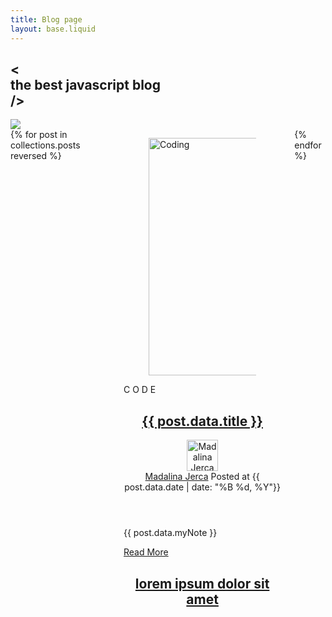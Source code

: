 ```yaml
---
title: Blog page
layout: base.liquid
---
```


<link rel="stylesheet" href="/css/blog.css">

<!-- BLOG TITLE -->
<section class="hero is-large blog_hero-section">
  <div class="hero-body is-flex is-justify-content-center is-align-items-center">
    <h1 class="title is-size-4 blog-title has-text-centered"><span><</span><br>the best javascript blog<br>/></h1>
  </div>
    <!-- SPLASH IMAGE -->
  <img src="/img/splash.png" class="splash">    
</section>

<!-- ARTICLES CONTAINER -->
<div class="container">
<div class="columns is-flex-wrap-wrap px-5 blog-container">
{% for post in collections.posts reversed %}
<div class="column is-half mb-4 p-4">
<article>
    <div class="card-image hover01">
        <figure class="image">
            <img src="/img/test.jpg" alt="Coding" width="380">
        </figure>
    </div>
    <div class="blog-entry">
    <div class="blog_first-column">
        <div class="code">
            <span class="code_letters">C O</span>
            <span class="code_letters">D E</span>
        </div>
    </div>
    <div class="column blog_second-column">
        <!-- BLOG HEADER -->
        <header class="blog-entry-header">
            <h2 class="blog-entry-title mt-4"><a href="#" class="is-size-4">{{ post.data.title }}</a></h2>
            <div class="blog-entry-meta is-flex">
                <div class="profile_image_container"> 
                    <img src="/img/madi.png" class="profile_image pt-1" height="50" width="50" alt="Madalina Jerca">
                </div>
                <div class="is-flex is-flex-direction-column ml-4">    
                    <span class="author">
                        <a href="pages/profile-madalina.html">Madalina Jerca</a>
                    </span>                    
                    <time class="blog-entry-date published">Posted at {{ post.data.date | date: "%B %d, %Y"}}</time>
                </div>
            </div>
        </header>
        <!-- BLOG CONTENT -->
        <div class="blog-entry-content">
            <p>{{ post.data.myNote }}</p>
        </div>
        <!-- BLOG FOOTER -->
        <footer class="blog-entry-footer row">
            <div class="read-more col-md-6">
                <a href="">Read More</a>
            </div>
        </footer>  
    </div>
</article>

<!-- BLOG DIVIDERS -->
<article>
    <div class="blog-entry left-side">  
    <div class="column blog_second-column">
        <header class="blog-entry-header">
            <h2 class="blog-entry-title mt-4 has-text-centered"><a href="#">lorem ipsum dolor sit amet</a></h2>
        </header>
        <div class="blog-entry-content">
            <p> </p>
        </div>
        <footer class="blog-entry-footer row">
            <div class="read-more col-md-6">
                <a href=""></a>
            </div>
        </footer>  
    </div>
    </div>
</article>
</div>
{% endfor %}
</div>
</div>